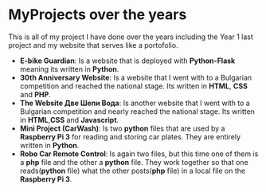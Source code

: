 # MyProjects over the years
This is all of my project I have done over the years including the Year 1 last project and my website that serves like a portofolio.
- **E-bike Guardian**: Is a website that is deployed with **Python-Flask** meaning its written in **Python**.
- **30th Anniversary Website**: Is a website that I went with to a Bulgarian competition and reached the national stage. Its written in **HTML**, **CSS** and **PHP**.
- **The Website Две Шепи Вода**: Is another website that I went with to a Bulgarian competition and nearly reached the national stage. Its written in **HTML**,**CSS** and **Javascript**.
- **Mini Project (CarWash)**: Is two **python** files that are used by a **Raspberry Pi 3** for reading and storing car plates. They are entirely written in **Python**.
- **Robo Car Remote Control**: Is again two files, but this time one of them is a **php** file and the other a **python** file. They work together so that one reads(**python** file) what the other posts(**php** file) in a local file on the **Raspberry Pi 3**.
